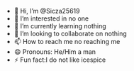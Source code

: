 - 👋 Hi, I’m @Sicza25619
- 👀 I’m interested in no one
- 🌱 I’m currently learning nothing
- 💞️ I’m looking to collaborate on nothing
- 📫 How to reach me no reaching me
- 😄 Pronouns: He/Him a man
- ⚡ Fun fact:I do not like icespice
  

<!---
Sicza25619/Sicza25619 is a ✨ special ✨ repository because its `README.md` (this file) appears on your GitHub profile.
You can click the Preview link to take a look at your changes.
--->
